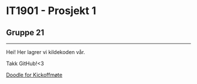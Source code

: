 # IT1901 - Prosjekt 1
## Gruppe 21
---

Hei! Her lagrer vi kildekoden vår.

Takk GitHub!<3


[Doodle for Kickoffmøte](http://doodle.com/ie9puaqkwt5feh3e)
